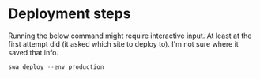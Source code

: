 # Deployment steps

Running the below command might require interactive input. At least at the first attempt did (it asked which site to deploy to). I'm not sure where it saved that info.

```ps1
swa deploy --env production
```
